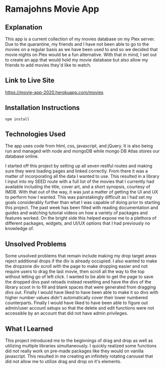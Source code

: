 # Ramajohns Movie App

## Explanation

This app is a current collection of my movies database on my Plex server. Due to the quarantine, my friends and I have not been able to go to the movies on a regular basis as we have been used to and so we decided that movie nights on Plex would be a fun alternative. With that in mind, I set out to create an app that would hold my movie database but also allow my friends to add movies they'd like to watch.

## Link to Live Site

https://movie-app-2020.herokuapp.com/movies

## Installation Instructions
```npm install```

## Technologies Used

The app uses code from html, css, javascript, and jQuery. It is also being run and managed with node and mongoDB while mongo DB Atlas stores our database online. 

I started off this project by setting up all seven restful routes and making sure they were loading pages and linked correctly. From there it was a matter of incorporating all the data I wanted to use. This resulted in a library I input into my SEED route with a full list of the movies that I currently had available including the title, cover art, and a short synopsis, courtesy of IMDB. With that out of the way, it was just a matter of getting the UI and UX to perform how I wanted. This was painstakingly difficult as I had set my goals considerably further than what I was capable of doing prior to starting this project. The past week has been filled with reading documentation and guides and watching tutorial videos on how a variety of packages and features worked. On the bright side this helped expose me to a plethora of different packages, widgets, and UI/UX options that I had previously no knowledge of. 

## Unsolved Problems

Some unsolved problems that remain include making my drop target areas reject additional drops if the div is already occupied. I also wanted to make the dropzone div scroll with the page to make dropping easier and not require users to drag the last movie, then scroll all the way to the top without letting go of left click. I wanted to be able to get the page to save the dropped divs past reloads instead resetting and have the divs of the library scoot in to fill and blank spaces that were generated from dragging divs out. Finally I would have liked to have been able to make it so divs with higher number values didn't automatically cover their lower numbered counterparts. Finally I would have liked to have been able to figure out admin/user account setups so that the delete and edit functions were not accessible by an account that did not have admin privileges.

## What I Learned

This project introduced me to the beginnings of drag and drop as well as utilizing multiple libraries simultaneously. I quickly realized some functions did not really work on pre-made packages like they would on vanilla javascript. This resulted in me creating an infinitely rotating carousel that did not allow me to utilize drag and drop on it's elements. 
